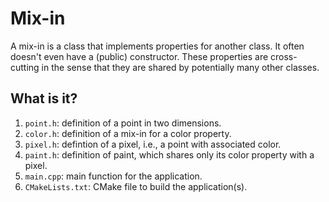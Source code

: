 # Mix-in

A mix-in is a class that implements properties for another class. It
often doesn't even have a (public) constructor.  These properties are
cross-cutting in the sense that they are shared by potentially many
other classes.

## What is it?

1. `point.h`: definition of a point in two dimensions.
1. `color.h`: definition of a mix-in for a color property.
1. `pixel.h`: defintion of a pixel, i.e., a point with
   associated color.
1. `paint.h`: definition of paint, which shares only its
   color property with a pixel.
1. `main.cpp`: main function for the application.
1. `CMakeLists.txt`: CMake file to build the application(s).
